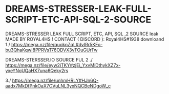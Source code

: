 # DREAMS-STRESSER-LEAK-FULL-SCRIPT-ETC-API-SQL-2-SOURCE
DREAMS-STRESSER LEAK FULL SCRIPT, ETC, API, SQL ,2 SOURCE
leak MADE BY ROYAL4HS !
CONTACT ( DISCORD ): Royal4HS#1938
downloand 1./ https://mega.nz/file/quoknZqL#dvIRr5KFo-bu3QhaKqwI8PPRVsT76ODVX3vTOuGUrTw



DREAMS-STERSSER.IO SOURCE FUL 2 ./ https://mega.nz/file/eyw2iTKY#zjEi_YxvMiDthykXZ7x-yxeYNoUQaHX7una6Qeky2rs





3./ https://mega.nz/file/unhmHRLY#HJn6Q-aadx7MkDfPnkOaX7CVuLNL3yxNQCBeNDgoW_c
